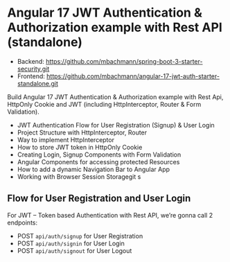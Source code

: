 # Angular 17 JWT Authentication & Authorization example with Rest API (standalone)

- Backend: https://github.com/mbachmann/spring-boot-3-starter-security.git
- Frontend: https://github.com/mbachmann/angular-17-jwt-auth-starter-standalone.git

Build Angular 17 JWT Authentication & Authorization example with Rest Api, HttpOnly Cookie and JWT (including HttpInterceptor, Router & Form Validation).

- JWT Authentication Flow for User Registration (Signup) & User Login
- Project Structure with HttpInterceptor, Router
- Way to implement HttpInterceptor
- How to store JWT token in HttpOnly Cookie
- Creating Login, Signup Components with Form Validation
- Angular Components for accessing protected Resources
- How to add a dynamic Navigation Bar to Angular App
- Working with Browser Session Storagegit s

## Flow for User Registration and User Login

For JWT – Token based Authentication with Rest API, we’re gonna call 2 endpoints:

- POST `api/auth/signup` for User Registration
- POST `api/auth/signin` for User Login
- POST `api/auth/signout` for User Logout
